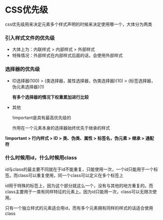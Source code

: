 # CSS优先级

css优先级用来决定元素多个样式声明的时候来决定使用哪一个，大体分为两类  

### 引入样式文件的优先级

- 大体上为：内联样式 > 内部样式 > 外部样式  
- 特殊情况：外部样式在内部样式后面的话，会使用外部样式  

### 选择器的优先级

- ID选择器(100) > (类选择器，属性选择器，伪类选择器)(10) > (标签选择器，伪元素选择器)(1) 

  **有多个选择器的情况下权重累加进行比较**

- 其他

  !important是具有最高优先级的

  作用在一个元素本身的选择器始终优先于继承的样式

**!important > 行内样式 > ID > 类、伪类、属性 > 标签名，伪元素 > 继承 > 通配符**



### 什么时候用id，什么时候用class

id与class的最主要不同就在于id不能重复，只能使用一次，一个id只能用于一个标签。而class可以重复使用，同一个class可以定义在多个标签上

id用于特殊的标签上，因为这个部分就这么一个，没有与其他的地方重复的。而class主要用于一类有同样特征的元素上。因为id只能用一次，class可以无限次使用。

只有一个独立样式的元素适合用id，而有多个元素拥有同样的样式的话适合使用class